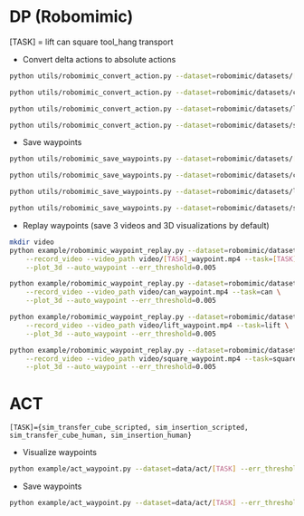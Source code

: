 # DP (Robomimic)
[TASK] = lift can square tool_hang transport

* Convert delta actions to absolute actions
```bash
python utils/robomimic_convert_action.py --dataset=robomimic/datasets/[TASK]/ph/low_dim.hdf5

python utils/robomimic_convert_action.py --dataset=robomimic/datasets/can/ph/low_dim.hdf5

python utils/robomimic_convert_action.py --dataset=robomimic/datasets/lift/ph/low_dim.hdf5

python utils/robomimic_convert_action.py --dataset=robomimic/datasets/square/ph/low_dim.hdf5
```

* Save waypoints
```bash
python utils/robomimic_save_waypoints.py --dataset=robomimic/datasets/[TASK]/ph/low_dim.hdf5 --err_threshold=0.005

python utils/robomimic_save_waypoints.py --dataset=robomimic/datasets/can/ph/low_dim.hdf5 --err_threshold=0.005

python utils/robomimic_save_waypoints.py --dataset=robomimic/datasets/lift/ph/low_dim.hdf5 --err_threshold=0.005

python utils/robomimic_save_waypoints.py --dataset=robomimic/datasets/square/ph/low_dim.hdf5 --err_threshold=0.005
```

* Replay waypoints (save 3 videos and 3D visualizations by default)
```bash
mkdir video
python example/robomimic_waypoint_replay.py --dataset=robomimic/datasets/[TASK]/ph/low_dim.hdf5 \
    --record_video --video_path video/[TASK]_waypoint.mp4 --task=[TASK] \
    --plot_3d --auto_waypoint --err_threshold=0.005

python example/robomimic_waypoint_replay.py --dataset=robomimic/datasets/can/ph/low_dim.hdf5 \
    --record_video --video_path video/can_waypoint.mp4 --task=can \
    --plot_3d --auto_waypoint --err_threshold=0.005

python example/robomimic_waypoint_replay.py --dataset=robomimic/datasets/lift/ph/low_dim.hdf5 \
    --record_video --video_path video/lift_waypoint.mp4 --task=lift \
    --plot_3d --auto_waypoint --err_threshold=0.005

python example/robomimic_waypoint_replay.py --dataset=robomimic/datasets/square/ph/low_dim.hdf5 \
    --record_video --video_path video/square_waypoint.mp4 --task=square \
    --plot_3d --auto_waypoint --err_threshold=0.005
```

# ACT
`[TASK]={sim_transfer_cube_scripted, sim_insertion_scripted, sim_transfer_cube_human, sim_insertion_human}`
* Visualize waypoints
```bash
python example/act_waypoint.py --dataset=data/act/[TASK] --err_threshold=0.01 --plot_3d --end_idx=0 
```

* Save waypoints
```bash
python example/act_waypoint.py --dataset=data/act/[TASK] --err_threshold=0.01 --save_waypoints 
```